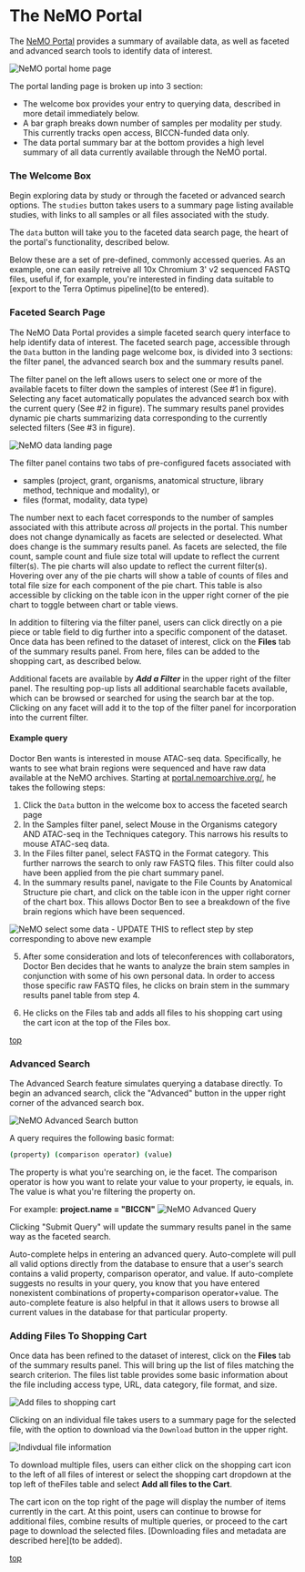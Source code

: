 <a name="top"></a>

# The NeMO Portal

The [NeMO Portal](http://portal.nemoarchive.org/) provides a summary of available data, as well as faceted and advanced search tools to identify data of interest.

![NeMO portal home page](images/nemo_data_portal/nemo-main-landing-page.png)

The portal landing page is broken up into 3 section:
 * The welcome box provides your entry to querying data, described in more detail immediately below.
 * A bar graph breaks down number of samples per modality per study. This currently tracks open access, BICCN-funded data only.
 * The data portal summary bar at the bottom provides a high level summary of all data currently available through the NeMO portal.

### The Welcome Box

Begin exploring data by study or through the faceted or advanced search options. The `studies` button takes users to a summary page listing available studies, with links to all samples or all files associated with the study.

The `data` button will take you to the faceted data search page, the heart of the portal's functionality, described below.

Below these are a set of pre-defined, commonly accessed queries. As an example, one can easily retreive all 10x Chromium 3' v2 sequenced FASTQ files, useful if, for example, you're interested in finding data suitable to [export to the Terra Optimus pipeline](to be entered).


### Faceted Search Page

The NeMO Data Portal provides a simple faceted search query interface to help identify data of interest. The faceted search page, accessible through the `Data` button in the landing page welcome box, is divided into 3 sections: the filter panel, the advanced search box and the summary results panel.

The filter panel on the left allows users to select one or more of the available facets to filter down the samples of interest (See #1 in figure). Selecting any facet automatically populates the advanced search box with the current query (See #2 in figure). The summary results panel provides dynamic pie charts summarizing data corresponding to the currently selected filters (See #3 in figure).

![NeMO data landing page](images/nemo_data_portal/nemo-data-landing-page.png)

The filter panel contains two tabs of pre-configured facets associated with
* samples (project, grant, organisms, anatomical structure, library method, technique and modality), or
* files (format, modality, data type)

The number next to each facet corresponds to the number of samples associated with this attribute across *all* projects in the portal. This number does not change dynamically as facets are selected or deselected. What does change is the summary results panel. As facets are selected, the file count, sample count and fiule size total will update to reflect the current filter(s). The pie charts will also update to reflect the current filter(s). Hovering over any of the pie charts will show a table of counts of files and total file size for each component of the pie chart. This table is also accessible by clicking on the table icon in the upper right corner of the pie chart to toggle between chart or table views.

In addition to filtering via the filter panel, users can click directly on a pie piece or table field to dig further into a specific component of the dataset. Once data has been refined to the dataset of interest, click on the **Files** tab of the summary results panel. From here, files can be added to the shopping cart, as described below.

Additional facets are available by ***Add a Filter*** in the upper right of the filter panel. The resulting pop-up lists all additional searchable facets available, which can be browsed or searched for using the search bar at the top. Clicking on any facet will add it to the top of the filter panel for incorporation into the current filter.

#### Example query
Doctor Ben wants is interested in mouse ATAC-seq data. Specifically, he wants to see what brain regions were sequenced and have raw data available at the NeMO archives. Starting at [portal.nemoarchive.org/](https://portal.nemoarchive.org/), he takes the following steps:
1. Click the `Data` button in the welcome box to access the faceted search page
2. In the Samples filter panel, select Mouse in the Organisms category AND ATAC-seq in the Techniques category. This narrows his results to mouse ATAC-seq data.
3. In the Files filter panel, select FASTQ in the Format category. This further narrows the search to only raw FASTQ files. This filter could also have been applied from the pie chart summary panel.
4. In the summary results panel, navigate to the File Counts by Anatomical Structure pie chart, and click on the table icon in the upper right corner of the chart box. This allows Doctor Ben to see a breakdown of the five brain regions which have been sequenced.

![NeMO select some data](images/nemo_data_portal/nemo-data-select-study.png) - UPDATE THIS to reflect step by step corresponding to above new example

5. After some consideration and lots of teleconferences with collaborators, Doctor Ben decides that he wants to analyze the brain stem samples in conjunction with some of his own personal data. In order to access those specific raw FASTQ files, he clicks on brain stem in the summary results panel table from step 4.

6. He clicks on the Files tab and adds all files to his shopping cart using the cart icon at the top of the Files box.


[top](#top)

### Advanced Search

The Advanced Search feature simulates querying a database directly. To begin an advanced search, click the "Advanced" button in the upper right corner of the advanced search box.

![NeMO Advanced Search button](images/nemo_data_portal/advanced-search.png)

A query requires the following basic format:

```bash
(property) (comparison operator) (value)
```

The property is what you're searching on, ie the facet. The comparison operator is how you want to relate your value to your property, ie equals, in. The value is what you're filtering the property on.

For example:
**project.name = "BICCN"**
![NeMO Advanced Query](images/nemo_data_portal/advanced-query.png)


Clicking "Submit Query" will update the summary results panel in the same way as the faceted search.

Auto-complete helps in entering an advanced query. Auto-complete will pull all valid options directly from the database to ensure that a user's search contains a valid property, comparison operator, and value. If auto-complete suggests no results in your query, you know that you have entered nonexistent combinations of property+comparison operator+value. The auto-complete feature is also helpful in that it allows users to browse all current values in the database for that particular property.

### Adding Files To Shopping Cart <a name="add-to-shopping-cart"></a>
Once data has been refined to the dataset of interest, click on the **Files** tab of the summary results panel. This will bring up the list of files matching the search criterion. The files list table provides some basic information about the file including access type, URL, data category, file format, and size.

![Add files to shopping cart](images/nemo_data_portal/nemo-add-to-shopping-cart.png)

Clicking on an individual file takes users to a summary page for the selected file, with the option to download via the `Download` button in the upper right.

![Indivdual file information](images/nemo_data_portal/nemo-file-list-item-details.png)

To download multiple files, users can either click on the shopping cart icon to the left of all files of interest or select the shopping cart dropdown at the top left of theFiles table and select **Add all files to the Cart**.

The cart icon on the top right of the page will display the number of items currently in the cart. At this point, users can continue to browse for additional files, combine results of multiple queries, or proceed to the cart page to download the selected files. [Downloading files and metadata are described here](to be added).

[top](#top)
